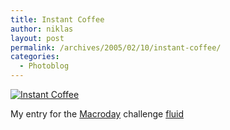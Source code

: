 ```yaml
---
title: Instant Coffee
author: niklas
layout: post
permalink: /archives/2005/02/10/instant-coffee/
categories:
  - Photoblog
---
```

<a href="http://blog.saers.com/photos/Photoblog/Instant_Coffee.jpg" title="Instant Coffee" class="broken_link"><img src="/photoblog/Instant_Coffee.sized.jpg" alt="Instant Coffee" title="Instant Coffee" border="0" /></a><a href="http://blog.saers.com/photos/Photoblog/Instant_Coffee.jpg" title="Instant Coffee" class="broken_link"></a> 

My entry for the [Macroday][1] challenge <a href="http://macroday.com/challenge.html?id=2" class="broken_link">fluid</a>

 [1]: http://macroday.com/